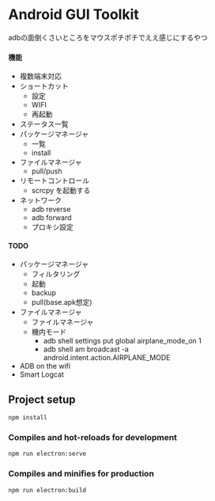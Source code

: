 # Android GUI Toolkit

adbの面倒くさいところをマウスポチポチでええ感じにするやつ
#### 機能
* 複数端末対応
* ショートカット
  * 設定
  * WIFI
  * 再起動
* ステータス一覧
* パッケージマネージャ
  * 一覧
  * install
* ファイルマネージャ
  * pull/push
* リモートコントロール
  * scrcpy を起動する
* ネットワーク
  * adb reverse
  * adb forward
  * プロキシ設定

#### TODO
* パッケージマネージャ
  * フィルタリング
  * 起動
  * backup
  * pull(base.apk想定)
* ファイルマネージャ
  * ファイルマネージャ
  * 機内モード
    * adb shell settings put global airplane_mode_on 1
    * adb shell am broadcast -a android.intent.action.AIRPLANE_MODE
* ADB on the wifi
* Smart Logcat

## Project setup
```
npm install
```

### Compiles and hot-reloads for development
```
npm run electron:serve
```

### Compiles and minifies for production
```
npm run electron:build
```

